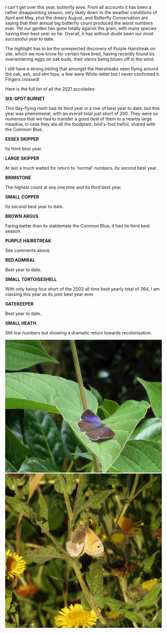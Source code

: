 I can't get over this year, butterfly wise. From all accounts it has been a rather disappointing season, very likely down to the weather conditions of April and May, plus the dreary August, and Butterfly Conservation are saying that their annual big butterfly count produced the worst numbers ever. Yet our garden has gone totally against the grain, with many species having their best year so far. Overall, it has without doubt been our most successful year to date.

The highlight has to be the unexpected discovery of Purple Hairstreak on site, which we now know for certain have bred, having recently found six overwintering eggs on oak buds, their stems being blown off in the wind.

I still have a strong inkling that amongst the Hairstreaks seen flying around the oak, ash, and elm tops, a few were White-letter but I never confirmed it. Fingers crossed!

Here is the full list of all the 2021 accolades:

**SIX-SPOT BURNET**

This day-flying moth had its third year in a row of best year to date, but this year was phenomenal, with an overall total just short of 200. They were so numerous that we had to transfer a good deal of them to a nearby large meadow, in case they ate all the foodplant, bird's-foot trefoil, shared with the Common Blue.

**ESSEX SKIPPER**

Its third best year.

**LARGE SKIPPER**

At last a much waited for return to 'normal' numbers. Its second best year.

**BRIMSTONE**

The highest count at any one time and its third best year.

**SMALL COPPER**

Its second best year to date.

**BROWN ARGUS**

Faring better than its stablemate the Common Blue, it had its third best season.

**PURPLE HAIRSTREAK**

See comments above.

**RED ADMIRAL**

Best year to date.

**SMALL TORTOISESHELL**

With only being four short of the 2003 all time best yearly total of 364, I am classing this year as its joint best year ever.

**GATEKEEPER**

Best year to date.

**SMALL HEATH**

Still low numbers but showing a dramatic return towards recolonisation.

![PURPLE HAISTREAK the highlight of the year](/asset/photo/news/21-11-03-purple-hairstreak.jpg) ![SMALL HEATH a very important species to have making a comeback](/asset/photo/news/21-11-03-small-heath.jpg)
